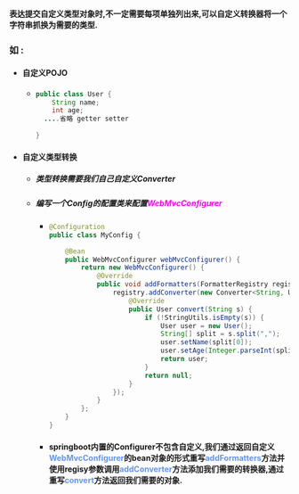 #### 表达提交自定义类型对象时,不一定需要每项单独列出来,可以自定义转换器将一个字符串抓换为需要的类型.

### 如 :







- #### 自定义POJO

  - ```java
    public class User {
        String name;
        int age;
      ....省略 getter setter
          
    }
    ```

- #### 自定义类型转换

  - ##### 类型转换需要我们自己自定义Converter

  - ##### 编写一个Config的配置类来配置<font color='fuchsia'>WebMvcConfigurer</font>

    - ```java
      @Configuration
      public class MyConfig {
      
          @Bean
          public WebMvcConfigurer webMvcConfigurer() {
              return new WebMvcConfigurer() {
                  @Override
                  public void addFormatters(FormatterRegistry registry) {
                      registry.addConverter(new Converter<String, User>() {
                          @Override
                          public User convert(String s) {
                              if (!StringUtils.isEmpty(s)) {
                                  User user = new User();
                                  String[] split = s.split(",");
                                  user.setName(split[0]);
                                  user.setAge(Integer.parseInt(split[1]));
                                  return user;
                              }
                              return null;
                          }
                      });
                  }
              };
          }
      }
      ```

    - #### springboot内置的Configurer不包含自定义,我们通过返回自定义<font color='cornflowerblue'>WebMvcConfigurer</font>的bean对象的形式重写<font color='cornflowerblue'>addFormatters</font>方法并使用regisy参数调用<font color='cornflowerblue'>addConverter</font>方法添加我们需要的转换器,通过重写<font color='cornflowerblue'>convert</font>方法返回我们需要的对象.







